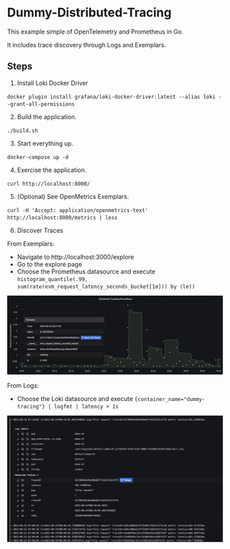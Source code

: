 # Dummy-Distributed-Tracing
This example simple of OpenTelemetry and Prometheus in Go.  

It includes trace discovery through Logs and Exemplars.

## Steps

1. Install Loki Docker Driver

`docker plugin install grafana/loki-docker-driver:latest --alias loki --grant-all-permissions`

2. Build the application.

`./build.sh`

3. Start everything up.

`docker-compose up -d`

4. Exercise the application.

`curl http://localhost:8000/`

5. (Optional) See OpenMetrics Exemplars.

`curl -H 'Accept: application/openmetrics-text' http://localhost:8000/metrics | less`

6. Discover Traces

From Exemplars:

- Navigate to http://localhost:3000/explore
- Go to the explore page
- Choose the Prometheus datasource and execute `histogram_quantile(.99, sum(rate(evm_request_latency_seconds_bucket[1m])) by (le))`

![Exemplars](./img/prometheus.png)

From Logs:

- Choose the Loki datasource and execute `{container_name="dummy-tracing"} | logfmt | latency > 1s`

![Loki Derived Fields](./img/loki.png)